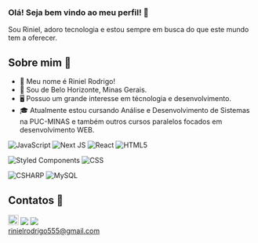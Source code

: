 ### Olá! Seja bem vindo ao meu perfil! 👋

Sou Riniel, adoro tecnologia e estou sempre em busca do que este mundo tem a oferecer.

## Sobre mim 📖
- 👀 Meu nome é Riniel Rodrigo!
- 🏡 Sou de Belo Horizonte, Minas Gerais. <img src="https://cdn-icons-png.flaticon.com/256/3909/3909370.png" width="13"/>
- 🖥 Possuo um grande interesse em técnologia e desenvolvimento.
- 🎓 Atualmente estou cursando Análise e Desenvolvimento de Sistemas na PUC-MINAS e também outros cursos paralelos focados em desenvolvimento WEB.

![JavaScript](https://img.shields.io/badge/javascript-%23323330.svg?style=for-the-badge&logo=javascript&logoColor=%23F7DF1E)
![Next JS](https://img.shields.io/badge/Next-black?style=for-the-badge&logo=next.js&logoColor=white)
![React](https://img.shields.io/badge/react-%2320232a.svg?style=for-the-badge&logo=react&logoColor=%2361DAFB)
![HTML5](https://img.shields.io/badge/HTML5-E34F26?style=for-the-badge&logo=html5&logoColor=white)

![Styled Components](https://img.shields.io/badge/styled--components-DB7093?style=for-the-badge&logo=styled-components&logoColor=white)
![CSS](https://img.shields.io/badge/CSS3-1572B6?style=for-the-badge&logo=css3&logoColor=white)

![CSHARP](https://img.shields.io/badge/C%23-239120?style=for-the-badge&logo=c-sharp&logoColor=white) 
![MySQL](https://img.shields.io/badge/MySQL-00000F?style=for-the-badge&logo=mysql&logoColor=white)

## Contatos 📩

   <a target="_blank"  href="https://riniel-portfolio.vercel.app/"><img height="21px" src="https://img.shields.io/badge/website-000000?style=for-the-badge&logo=About.me&logoColor=white" target="_blank"></a>
  <a target="_blank" href="https://www.linkedin.com/in/riniel-rodrigo-2319b9261/" alt="LinkedIn">
<img src="https://img.shields.io/badge/-Linkedin-0e76a8?style=flat-square&logo=Linkedin&logoColor=white&link=LINK-DO-SEU-LINKEDIN" /></a>
  <a target="_blank" href="https://api.whatsapp.com/send?phone=31988537686" alt="WhatsApp">
  <img src="https://img.shields.io/badge/-WhatsApp-25d366?style=flat-square&labelColor=25d366&logo=whatsapp&logoColor=white&link=API-DO-SEU-WHATSAPP"/></a>
  <br>
  <a target="_blank" href="mailto:rinielrodrigo555@gmail.com">rinielrodrigo555@gmail.com</a>


  

<!--
**riniel-rodrigo/riniel-rodrigo** is a ✨ _special_ ✨ repository because its `README.md` (this file) appears on your GitHub profile.

Here are some ideas to get you started:

- 🔭 I’m currently working on ...
- 🌱 I’m currently learning ...
- 👯 I’m looking to collaborate on ...
- 🤔 I’m looking for help with ...
- 💬 Ask me about ...
- 📫 How to reach me: ...
- 😄 Pronouns: ...
- ⚡ Fun fact: ...
-->

